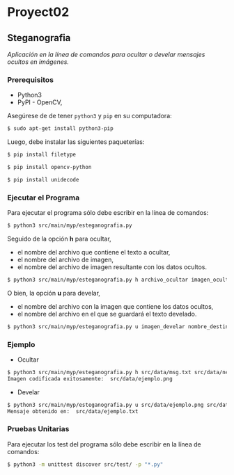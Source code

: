 # Proyect02
## Steganografia

*Aplicación en la línea de comandos para ocultar o develar mensajes ocultos en imágenes.*

### Prerequisitos

-  Python3
-  PyPI - OpenCV, 

Asegúrese de de tener `python3` y `pip` en su computadora:

```sh
$ sudo apt-get install python3-pip
```

Luego, debe instalar las siguientes paqueterías:

```sh
$ pip install filetype
```
```sh
$ pip install opencv-python
```
```sh
$ pip install unidecode
```

### Ejecutar el Programa

Para ejecutar el programa sólo debe escribir en la línea de comandos:

```sh
$ python3 src/main/myp/esteganografia.py
```

Seguido de la opción **h** para ocultar, 
* el nombre del archivo que contiene el texto a ocultar, 
* el nombre del archivo de imagen, 
* el nombre del archivo de imagen resultante con los datos ocultos.
```sh
$ python3 src/main/myp/esteganografia.py h archivo_ocultar imagen_ocultar nombre_destino
```

O bien, la opción **u** para develar, 
* el nombre del archivo con la imagen que contiene los datos ocultos, 
* el nombre del archivo en el que se guardará el texto develado.
```sh
$ python3 src/main/myp/esteganografia.py u imagen_develar nombre_destino
```

### Ejemplo
- Ocultar
```sh
$ python3 src/main/myp/esteganografia.py h src/data/msg.txt src/data/neon_rosa.jpg src/data/ejemplo.png
Imagen codificada exitosamente:  src/data/ejemplo.png
```
- Develar
```sh
$ python3 src/main/myp/esteganografia.py u src/data/ejemplo.png src/data/ejemplo.txt
Mensaje obtenido en:  src/data/ejemplo.txt
```

### Pruebas Unitarias

Para ejecutar los test del programa sólo debe escribir en la línea de comandos:

```sh
$ python3 -m unittest discover src/test/ -p "*.py"
```

